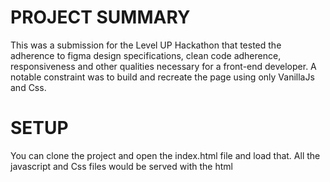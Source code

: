 # PROJECT SUMMARY
This was a submission for the Level UP Hackathon that tested the adherence to figma design specifications, clean code adherence, responsiveness and other qualities necessary for a front-end developer.
A notable constraint was to build and recreate the page using only VanillaJs and Css. 

# SETUP
You can clone the project and open the index.html file and load that. All the javascript and Css files would be served with the html